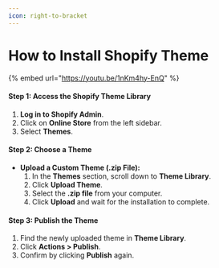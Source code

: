 ```yaml
---
icon: right-to-bracket
---
```


# How to Install Shopify Theme

{% embed url="https://youtu.be/1nKm4hy-EnQ" %}

#### **Step 1: Access the Shopify Theme Library**

1. **Log in to Shopify Admin**.
2. Click on **Online Store** from the left sidebar.
3. Select **Themes**.

#### **Step 2: Choose a Theme**

* **Upload a Custom Theme (.zip File):**
  1. In the **Themes** section, scroll down to **Theme Library**.
  2. Click **Upload Theme**.
  3. Select the **.zip file** from your computer.
  4. Click **Upload** and wait for the installation to complete.

#### **Step 3: Publish the Theme**

1. Find the newly uploaded theme in **Theme Library**.
2. Click **Actions > Publish**.
3. Confirm by clicking **Publish** again.
